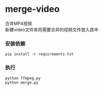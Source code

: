 # merge-video
合并MP4视频    
新建video文件夹将需要合并的视频文件放入其中

### 安装依赖
```shell
pip install -r requirements.txt
```
### 执行
```python
python ffmpeg.py
python merge.py
```
